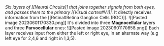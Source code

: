 _Six layers of [[Neural Circuits]] that joins together signals from both eyes, and passes them to the primary [[Visual cortex#V1]]._
It directly receives information from the [[Retina#Retina Ganglion Cells (RGC)]].
![[Pasted image 20230601170330.png]]
It's divided into three **Magnocellular** layers and three **Parvocellular** ones:
![[Pasted image 20230601170858.png]]
Each layer receives input from either the left or right eye, in an alternate way (e.g left eye for 2,4,6 and right in 1,3,5). 
